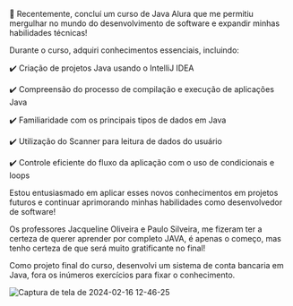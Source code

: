 🚀 Recentemente, concluí um curso de Java Alura que me permitiu mergulhar no mundo do desenvolvimento de software e expandir minhas habilidades técnicas!

Durante o curso, adquiri conhecimentos essenciais, incluindo:

✔️ Criação de projetos Java usando o IntelliJ IDEA

✔️ Compreensão do processo de compilação e execução de aplicações Java

✔️ Familiaridade com os principais tipos de dados em Java

✔️ Utilização do Scanner para leitura de dados do usuário

✔️ Controle eficiente do fluxo da aplicação com o uso de condicionais e loops

Estou entusiasmado em aplicar esses novos conhecimentos em projetos futuros e continuar aprimorando minhas habilidades como desenvolvedor de software!



Os professores Jacqueline Oliveira e Paulo Silveira, me fizeram ter a certeza de querer aprender por completo JAVA, é apenas o começo, mas tenho certeza de que será muito gratificante no final! 



Como projeto final do curso, desenvolvi um sistema de conta bancaria em Java, fora os inúmeros exercícios para fixar o conhecimento. 


![Captura de tela de 2024-02-16 12-46-25](https://github.com/GaahZanelato/AluraJava/assets/100693477/62ba392f-148c-4447-9f99-82d555a34c0f)

